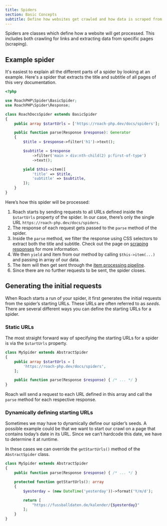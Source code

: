```yaml
---
title: Spiders
section: Basic Concepts
subtitle: Define how websites get crawled and how data is scraped from its pages.
---
```


Spiders are classes which define how a website will get processed. This includes both crawling for links and extracting data from specific pages (scraping).

## Example spider

It's easiest to explain all the different parts of a spider by looking at an example. Here's a spider that extracts the title and subtitle of all pages of this very documentation.

<CodeBlock>

```php
<?php

use RoachPHP\Spider\BasicSpider;
use RoachPHP\Spider\Response;

class RoachDocsSpider extends BasicSpider
{
    public array $startUrls = ['https://roach-php.dev/docs/spiders'];

    public function parse(Response $response): Generator
    {
        $title = $response->filter('h1')->text();

        $subtitle = $response
            ->filter('main > div:nth-child(2) p:first-of-type')
            ->text();

        yield $this->item([
            'title' => $title,
            'subtitle' => $subtitle,
        ]);
    }
}
```

</CodeBlock>

Here’s how this spider will be processed:

1. Roach starts by sending requests to all URLs defined inside the `$startUrls` property of the spider. In our case, there’s only the single URL `https://roach-php.dev/docs/spiders`.
1. The response of each request gets passed to the `parse` method of the spider.
1. Inside the `parse` method, we filter the response using CSS selectors to extract both the title and subtitle. Check out the page on [scraping responses](/docs/scraping-responses) for more information.
1. We then `yield` and item from our method by calling `$this->item(...)` and passing in array of our data.
1. The item will then get sent through the [item processing pipeline](/docs/processing-pipeline).
1. Since there are no further requests to be sent, the spider closes.

## Generating the initial requests

When Roach starts a run of your spider, it first generates the initial requests from the spider’s starting URLs. These URLs are often referred to as _seeds_. There are several different ways you can define the starting URLs for a spider.

### Static URLs

The most straight forward way of specifying the starting URLs for a spider is via the `$startUrls` property.

```php
class MySpider extends AbstractSpider
{
    public array $startUrls = [
        'https://roach-php.dev/docs/spiders',
    ];

    public function parse(Response $response) { /* ... */ }
}
```

Roach will send a request to each URL defined in this array and call the `parse` method for each respective response.

### Dynamically defining starting URLs

Sometimes we may have to dynamically define our spider’s seeds. A possible example could be that we want to start our crawl on a page that contains today’s date in its URL. Since we can’t hardcode this date, we have to determine it at runtime.

In these cases we can override the `getStartUrls()` method of the `AbstractSpider` class.

```php
class MySpider extends AbstractSpider
{
    public function parse(Response $response) { /* ... */ }

    protected function getStartUrls(): array
    {
        $yesterday = (new DateTime('yesterday'))->format('Y/m/d');

        return [
            "https://fussballdaten.de/kalender/{$yesterday}"
        ];
    }
}
```
